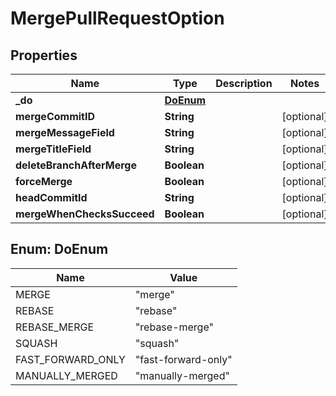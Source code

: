 # MergePullRequestOption

## Properties
Name | Type | Description | Notes
------------ | ------------- | ------------- | -------------
**_do** | [**DoEnum**](#DoEnum) |  | 
**mergeCommitID** | **String** |  |  [optional]
**mergeMessageField** | **String** |  |  [optional]
**mergeTitleField** | **String** |  |  [optional]
**deleteBranchAfterMerge** | **Boolean** |  |  [optional]
**forceMerge** | **Boolean** |  |  [optional]
**headCommitId** | **String** |  |  [optional]
**mergeWhenChecksSucceed** | **Boolean** |  |  [optional]

<a name="DoEnum"></a>
## Enum: DoEnum
Name | Value
---- | -----
MERGE | &quot;merge&quot;
REBASE | &quot;rebase&quot;
REBASE_MERGE | &quot;rebase-merge&quot;
SQUASH | &quot;squash&quot;
FAST_FORWARD_ONLY | &quot;fast-forward-only&quot;
MANUALLY_MERGED | &quot;manually-merged&quot;

